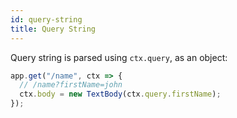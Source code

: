 ```yaml
---
id: query-string
title: Query String
---
```


Query string is parsed using `ctx.query`, as an object:

```js
app.get("/name", ctx => {
  // /name?firstName=john
  ctx.body = new TextBody(ctx.query.firstName);
});
```
